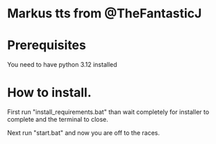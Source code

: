 # Markus tts from @TheFantasticJ



# Prerequisites

You need to have python 3.12 installed



# How to install.

First run "install_requirements.bat" than wait completely for installer to complete and the terminal to close.

Next run "start.bat" and now you are off to the races.